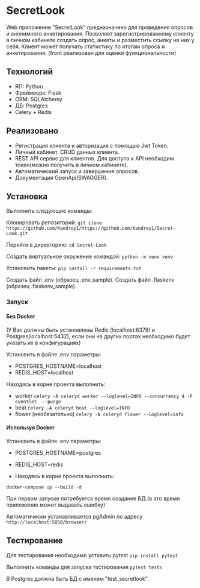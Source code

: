 # SecretLook
Web приложение "SecretLook" предназначено для проведения опросов и анонимного анкетирования.
Позволяет зарегистрированному клиенту в личном кабинете создать опрос, анкеты и разместить
ссылку на них у себя. Клиент может получать статистику по итогам опроса и анкетирования.
(front реализован для оценки функциональности)

## Технологий
 - ЯП: Python 
 - Фреймворк: Flask 
 - ORM: SQLAlchemy
 - ДБ: Postgres
 - Celery + Redis

## Реализовано
 - Регистрация клиента и авторизация с помощью Jwt Token.
 - Личный кабинет. CRUD данных клиента.
 - REST API сервис для клиентов. Для доступа к API необходим токен(можно получить в личном кабинете).
 - Автоматический запуск и завершение опросов.
 - Документация OpenApi(SWAGGER).

## Установка
Выполнить следующие команды:

Клонировать репозиторий: `git clone https://github.com/Kandrey1/https://github.com/Kandrey1/Secret-Look.git`

Перейти в директорию: `cd Secret-Look`

Создать виртуальное окружение командой: `python -m venv venv`

Установить пакеты: `pip install -r requirements.txt`

Создать файл .env (образец .env_sample).
Создать файл .flaskenv (образец .flaskenv_sample).

### Запуск

#### Без Docker
(У Вас должны быть установлены Redis (localhost:6379) и Postgres(localhost:5432), 
если они на других портах необходимо будет указать их в конфигурациях)

Установить в файле .env параметры: 
 - POSTGRES_HOSTNAME=localhost
 - REDIS_HOST=localhost

Находясь в корне проекта выполнить: 
 - worker `celery -A celeryd worker --loglevel=INFO --concurrency 4 -P eventlet  --purge`
 - beat `celery -A celeryd beat --loglevel=INFO`
 - flower (необязательно) `celery -A celeryd flower --loglevel=info`

#### Используя Docker

Установить в файле .env параметры: 
 - POSTGRES_HOSTNAME=postgres
 - REDIS_HOST=redis

 - Находясь в корне проекта выполнить: 

`docker-compose up --build -d`

При первом запуске потребуется время создание БД.(в это время приложение может выдавать ошибку)

Автоматически устанавливается pgAdmin по адресу `http://localhost:5050/browser/` 


## Тестирование

Для тестирования необходимо уставить pytest `pip install pytest`

Выполнить команды для запуска тестирования `pytest tests`

В Postgres должна быть  БД с именем "test_secretlook".